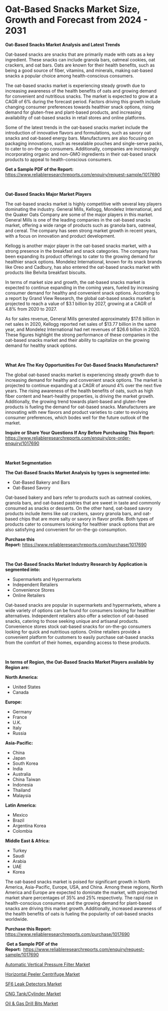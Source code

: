 <p><h1>Oat-Based Snacks Market Size, Growth and Forecast from 2024 - 2031</h1></p><p><strong>Oat-Based Snacks Market Analysis and Latest Trends</strong></p>
<p><p>Oat-based snacks are snacks that are primarily made with oats as a key ingredient. These snacks can include granola bars, oatmeal cookies, oat crackers, and oat bars. Oats are known for their health benefits, such as being a good source of fiber, vitamins, and minerals, making oat-based snacks a popular choice among health-conscious consumers.</p><p>The oat-based snacks market is experiencing steady growth due to increasing awareness of the health benefits of oats and growing demand for convenient and nutritious snacks. The market is expected to grow at a CAGR of 6% during the forecast period. Factors driving this growth include changing consumer preferences towards healthier snack options, rising demand for gluten-free and plant-based products, and increasing availability of oat-based snacks in retail stores and online platforms.</p><p>Some of the latest trends in the oat-based snacks market include the introduction of innovative flavors and formulations, such as savory oat snacks and oat-based energy bars. Manufacturers are also focusing on packaging innovations, such as resealable pouches and single-serve packs, to cater to on-the-go consumers. Additionally, companies are increasingly incorporating organic and non-GMO ingredients in their oat-based snack products to appeal to health-conscious consumers.</p></p>
<p><strong>Get a Sample PDF of the Report:&nbsp;</strong> <a href="https://www.reliableresearchreports.com/enquiry/request-sample/1017690">https://www.reliableresearchreports.com/enquiry/request-sample/1017690</a></p>
<p>&nbsp;</p>
<p><strong>Oat-Based Snacks Major Market Players</strong></p>
<p><p>The oat-based snacks market is highly competitive with several key players dominating the industry. General Mills, Kellogg, Mondelez International, and the Quaker Oats Company are some of the major players in this market. General Mills is one of the leading companies in the oat-based snacks market, offering a wide range of products such as granola bars, oatmeal, and cereal. The company has seen strong market growth in recent years, with a focus on innovation and product development.</p><p>Kellogg is another major player in the oat-based snacks market, with a strong presence in the breakfast and snack categories. The company has been expanding its product offerings to cater to the growing demand for healthier snack options. Mondelez International, known for its snack brands like Oreo and Cadbury, has also entered the oat-based snacks market with products like Belvita breakfast biscuits.</p><p>In terms of market size and growth, the oat-based snacks market is expected to continue expanding in the coming years, fueled by increasing consumer demand for healthy and convenient snack options. According to a report by Grand View Research, the global oat-based snacks market is projected to reach a value of $3.1 billion by 2027, growing at a CAGR of 4.8% from 2020 to 2027.</p><p>As for sales revenue, General Mills generated approximately $17.6 billion in net sales in 2020, Kellogg reported net sales of $13.77 billion in the same year, and Mondelez International had net revenues of $26.6 billion in 2020. These figures highlight the strong performance of these companies in the oat-based snacks market and their ability to capitalize on the growing demand for healthy snack options.</p></p>
<p>&nbsp;</p>
<p><strong>What Are The Key Opportunities For Oat-Based Snacks Manufacturers?</strong></p>
<p><p>The global oat-based snacks market is experiencing steady growth due to increasing demand for healthy and convenient snack options. The market is projected to continue expanding at a CAGR of around 4% over the next five years. The rising awareness of the health benefits of oats, such as high fiber content and heart-healthy properties, is driving the market growth. Additionally, the growing trend towards plant-based and gluten-free products is fueling the demand for oat-based snacks. Manufacturers are innovating with new flavors and product varieties to cater to evolving consumer preferences, which bodes well for the future outlook of the market.</p></p>
<p><strong>Inquire or Share Your Questions If Any Before Purchasing This Report:</strong> <a href="https://www.reliableresearchreports.com/enquiry/pre-order-enquiry/1017690">https://www.reliableresearchreports.com/enquiry/pre-order-enquiry/1017690</a></p>
<p>&nbsp;</p>
<p><strong>Market Segmentation</strong></p>
<p><strong>The Oat-Based Snacks Market Analysis by types is segmented into:</strong></p>
<p><ul><li>Oat-Based Bakery and Bars</li><li>Oat-Based Savory</li></ul></p>
<p><p>Oat-based bakery and bars refer to products such as oatmeal cookies, granola bars, and oat-based pastries that are sweet in taste and commonly consumed as snacks or desserts. On the other hand, oat-based savory products include items like oat crackers, savory granola bars, and oat-based chips that are more salty or savory in flavor profile. Both types of products cater to consumers looking for healthier snack options that are also satisfying and convenient for on-the-go consumption.</p></p>
<p><strong>Purchase this Report:&nbsp;</strong><a href="https://www.reliableresearchreports.com/purchase/1017690">https://www.reliableresearchreports.com/purchase/1017690</a></p>
<p>&nbsp;</p>
<p><strong>The Oat-Based Snacks Market Industry Research by Application is segmented into:</strong></p>
<p><ul><li>Supermarkets and Hypermarkets</li><li>Independent Retailers</li><li>Convenience Stores</li><li>Online Retailers</li></ul></p>
<p><p>Oat-based snacks are popular in supermarkets and hypermarkets, where a wide variety of options can be found for consumers looking for healthier alternatives. Independent retailers also offer a selection of oat-based snacks, catering to those seeking unique and artisanal products. Convenience stores stock oat-based snacks for on-the-go consumers looking for quick and nutritious options. Online retailers provide a convenient platform for customers to easily purchase oat-based snacks from the comfort of their homes, expanding access to these products.</p></p>
<p>&nbsp;</p>
<p><strong>In terms of Region, the Oat-Based Snacks Market Players available by Region are:</strong></p>
<p>
    <p> <strong> North America: </strong>
        <ul>
            <li>United States</li>
            <li>Canada</li>
        </ul>
        </p> 
    <p> <strong> Europe: </strong>
        <ul>
            <li>Germany</li>
            <li>France</li>
            <li>U.K.</li>
            <li>Italy</li>
            <li>Russia</li>
        </ul>
        </p> 
    <p> <strong> Asia-Pacific: </strong>
        <ul>
            <li>China</li>
            <li>Japan</li>
            <li>South Korea</li>
            <li>India</li>
            <li>Australia</li>
            <li>China Taiwan</li>
            <li>Indonesia</li>
            <li>Thailand</li>
            <li>Malaysia</li>
        </ul>
        </p> 
    <p> <strong> Latin America: </strong>
        <ul>
            <li>Mexico</li>
            <li>Brazil</li>
            <li>Argentina Korea</li>
            <li>Colombia</li>
        </ul>
        </p> 
    <p> <strong> Middle East & Africa: </strong>
        <ul>
            <li>Turkey</li>
            <li>Saudi</li>
            <li>Arabia</li>
            <li>UAE</li>
            <li>Korea</li>
        </ul>
    </p>
    </p>
<p><p>The oat-based snacks market is poised for significant growth in North America, Asia-Pacific, Europe, USA, and China. Among these regions, North America and Europe are expected to dominate the market, with projected market share percentages of 35% and 25% respectively. The rapid rise in health-conscious consumers and the growing demand for plant-based snacks are driving this market growth. Additionally, increased awareness of the health benefits of oats is fueling the popularity of oat-based snacks worldwide.</p></p>
<p><strong>Purchase this Report: </strong><a href="https://www.reliableresearchreports.com/purchase/1017690">https://www.reliableresearchreports.com/purchase/1017690</a></p>
<p>&nbsp;<strong>Get a Sample PDF of the Report:&nbsp;&nbsp;</strong><a href="https://www.reliableresearchreports.com/enquiry/request-sample/1017690">https://www.reliableresearchreports.com/enquiry/request-sample/1017690</a></p>
<p><strong></strong></p>
<p><p><a href="https://medium.com/p/8d39ae835370/edit">Automatic Vertical Pressure Filter Market</a></p><p><a href="https://medium.com/p/35ad12b137bb/edit">Horizontal Peeler Centrifuge Market</a></p><p><a href="https://medium.com/@lealemke/sf6-leak-detectors-market-the-key-to-successful-business-strategy-forecast-till-2031-6a6d33c06704">SF6 Leak Detectors Market</a></p><p><a href="https://github.com/GroverBarry/Market-Research-Report-List-3/blob/main/cng-tankcylinder-market.md">CNG Tank/Cylinder Market</a></p><p><a href="https://github.com/amae102299/Market-Research-Report-List-3/blob/main/oil-gas-drill-bits-market.md">Oil & Gas Drill Bits Market</a></p></p>